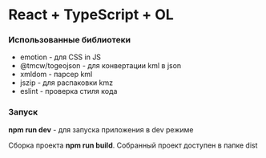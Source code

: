 # React + TypeScript + OL

### Использованные библиотеки

- emotion - для CSS in JS
- @tmcw/togeojson - для конвертации kml в json
- xmldom - парсер kml
- jszip - для распаковки kmz
- eslint - проверка стиля кода

### Запуск

**npm run dev** - для запуска приложения в dev режиме

Сборка проекта **npm run build**. Собранный проект доступен в папке dist
